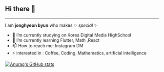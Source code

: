 ## Hi there 👋
---


I am **jonghyeon byun**  who makes ✨ _special_ ✨  
- 🔭 I’m currently studying on Korea Digital Media HighSchool
- 🌱 I’m currently learning Flutter, Math ,React
- 📫 How to reach me: Instagram DM
- ⚡  interested in : Coffee,  Coding, Mathematics, artificial intelligence


[![Anurag's GitHub stats](https://github-readme-stats.vercel.app/api?username=jonghyeonbyun)](https://github.com/anuraghazra/github-readme-stats)
